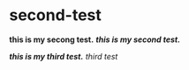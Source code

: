 # second-test


__this is my secong test.__
___this is my second test.___

___this is my third test.___
*third test*